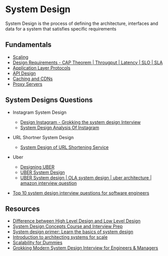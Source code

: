 # System Design

System Design is the process of defining the architecture, interfaces and data for a system that satisfies specific requirements 

## Fundamentals

- [Scaling](/SystemDesign/SystemDesignFundamentals/scaling.md)
- [Design Requirements - CAP Theorem | Througput | Latency | SLO | SLA](/SystemDesign/SystemDesignFundamentals/designRequirements.md)
- [Application Layer Protocols](/SystemDesign/SystemDesignFundamentals/applicationLayerProtocols.md)
- [API Design](/SystemDesign/SystemDesignFundamentals/apiDesign.md)
- [Caching and CDNs](/SystemDesign/SystemDesignFundamentals/caching.md)
- [Proxy Servers](/SystemDesign/SystemDesignFundamentals/proxyServers.md)

## System Designs Questions

- Instagram System Design 
    - [Design Instagram - Grokking the system design Interview](https://www.educative.io/courses/grokking-the-system-design-interview/m2yDVZnQ8lG)
    - [System Design Analysis Of Instagram](https://towardsdatascience.com/system-design-analysis-of-instagram-51cd25093971)

- URL Shortner System Design
    - [System Design of URL Shortening Service](https://towardsdatascience.com/system-design-of-url-shortening-service-b325b18c8f88)

- Uber
    - [Designing UBER](https://www.youtube.com/watch?v=lsKU38RKQSo)
    - [UBER System Design](https://medium.com/@narengowda/uber-system-design-8b2bc95e2cfe)
    - [UBER System design | OLA system design | uber architecture | amazon interview question](https://www.youtube.com/watch?v=umWABit-wbk)

- [Top 10 system design interview questions for software engineers](https://www.educative.io/blog/top-10-system-design-interview-questions)


## Resources 

- [Difference between High Level Design and Low Level Design](https://www.geeksforgeeks.org/difference-between-high-level-design-and-low-level-design)
- [System Design Concepts Course and Interview Prep](https://www.youtube.com/watch?v=F2FmTdLtb_4)
- [System design primer: Learn the basics of system design](https://www.educative.io/blog/system-design-primer)
- [Introduction to architecting systems for scale](https://lethain.com/introduction-to-architecting-systems-for-scale/)
- [Scalability for Dummies](https://www.lecloud.net/tagged/scalability/chrono)
- [Grokking Modern System Design Interview for Engineers & Managers](https://www.educative.io/courses/grokking-modern-system-design-interview-for-engineers-managers)

